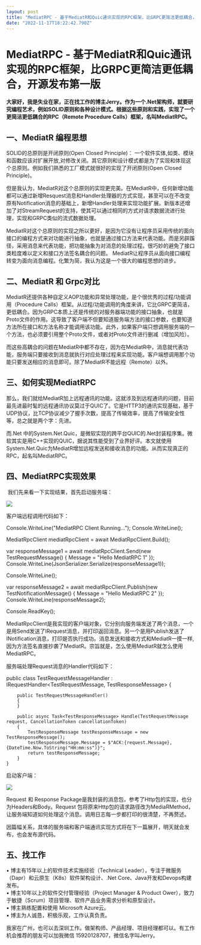 ```yaml
---
layout: post
title: "MediatRPC - 基于MediatR和Quic通讯实现的RPC框架，比GRPC更简洁更低耦合，开源发布第一版"
date: "2022-11-17T18:22:42.790Z"
---
```

MediatRPC - 基于MediatR和Quic通讯实现的RPC框架，比GRPC更简洁更低耦合，开源发布第一版
=========================================================

**大家好，我是失业在家，正在找工作的博主Jerry。作为一个.Net架构师，就要研究编程艺术，例如SOLID原则和各种设计模式。根据这些原则和实践，实现了一个更简洁更低耦合的RPC（Remote Procedure Calls）框架，名叫MediatRPC。**

一、MediatR 编程思想
--------------

SOLID的总原则是开闭原则(Open Closed Principle)： 一个软件实体,如类、模块和函数应该对扩展开放,对修改关闭。其它原则和设计模式都是为了实现和体现这个总原则。例如我们熟悉的工厂模式就很好的实现了开闭原则(Open Closed Principle)。

但是我认为，MediatR对这个总原则的实现更完美。在MediatR中，任何新增功能都可以通过新增Resquest消息和Handler处理器的方式实现，甚至可以在不改变原有Notification消息的基础上，新增Handler处理来实现功能扩展。新版本还增加了对StreamRequest的支持，使其可以通过相同的方式对请求数据流进行处理，实现和GRPC类似的流式数据处理。

MediatR对这个总原则的实现之所以更好，是因为它没有让程序员采用传统的面向接口的编程方式来对功能进行抽象，也就是通过接口方法来代表功能。而是另辟蹊径，采用消息来代表功能，把功能抽象为对消息的处理过程。很巧妙的避免了接口类粒度难以定义和接口方法签名耦合的问题。 MediatR让程序员从面向接口编程转变为面向消息编程。化繁为简，我认为这是一个很大的编程思想的进步。

二、MediatR 和 Grpc对比
------------------

MediatR还提供各种自定义AOP功能和异常处理功能，是个很优秀的过程/功能调用（Procedure Calls）框架。从过程/功能调用的角度来讲，它比GRPC更简洁，更低耦合。因为GRPC本质上还是传统的对服务器端功能的接口抽象，也就是Proto文件的作用。这导致了客户端不但要知道服务端方法的接口参数，也要知道方法所在接口和方法名称才能调用该功能。此外，如果客户端只想调用服务端的一个方法，也必须要引用整个Proto文件，或者对Proto文件进行删减（增加风险）。

而这些高耦合的问题在MediatR中都不存在，因为在MediatR中，消息就代表功能，服务端只要接收到消息就执行对应处理过程来实现功能。客户端想调用那个功能只要发送相应的消息即可。除了MediatR不能远程（Remote）以外。

三、如何实现MediatRPC
---------------

那么，我们就给MediatR加上远程通讯的功能。这就涉及到远程通讯的问题，目前最先进最时髦的远程通讯协议莫过于QUIC了。它是HTTP3的通讯实现基础，基于UDP协议，比TCP协议减少了握手次数，提高了传输效率，提高了传输安全性等，总之就是两个字：先进。

而.Net 中的System.Net.Quic，是微软实现的跨平台QUIC的.Net封装程序集。微软其实是用C++实现的QUIC，据说其性能受到了业界好评。本文就使用System.Net.Quic为MediatR增加远程发送和接收消息的功能。从而实现真正的RPC，起名叫MediatRPC。

四、MediatRPC实现效果
---------------

 我们先来看一下实现结果，首先启动服务端：

![](https://img2022.cnblogs.com/blog/590/202211/590-20221117161218336-1625832957.png)

客户端远程调用代码如下：

Console.WriteLine("MediatRPC Client Running...");
Console.WriteLine();

MediatRpcClient mediatRpcClient \= await MediatRpcClient.Build();

var responseMessage1 = await mediatRpcClient.Send(new TestRequestMessage() { Message = "Hello MediatRPC 1" });
Console.WriteLine(JsonSerializer.Serialize(responseMessage1));

Console.WriteLine();

var responseMessage2 = await mediatRpcClient.Publish(new TestNotificationMessage() { Message = "Hello MediatRPC 2" });
Console.WriteLine(responseMessage2);


Console.ReadKey();

MediatRpcClient是我实现的客户端对象，它分别向服务端发送了两个消息，一个是用Send发送了IRequest消息，并打印返回消息。另一个是用Publish发送了INotification消息，打印是否执行成功。消息发送和接收方式和MediatR一摸一样, 因为方法签名直接抄袭了MediatR。宗旨就是，怎么使用MediatR就怎么使用MediatRPC。

服务端处理Request消息的Handler代码如下：

 public class TestRequestMessageHandler : IRequestHandler<TestRequestMessage, TestResponseMessage>
    {

        public TestRequestMessageHandler()
        {
        }

        public async Task<TestResponseMessage> Handle(TestRequestMessage request, CancellationToken cancellationToken)
        {
            TestResponseMessage testResponseMessage = new TestResponseMessage();
            testResponseMessage.Message = $"ACK:{request.Message},{DateTime.Now.ToString("HH:mm:ss")}";
            return testResponseMessage;
        }
    }

启动客户端：

![](https://img2022.cnblogs.com/blog/590/202211/590-20221117161426907-1357126440.png)

Request 和 Response Package是我封装的消息包，参考了Http包的实现，也分为Headers和Body。Request 包将原来Http包的请求路径改为MediaRMethod，让服务端知道如何处理这个消息。调用日志每一步都打印的很清楚，不再赘述。

因篇幅关系，具体的服务端和客户端通讯实现方式将在下一篇展开，明天就会发布，也会发布源代码。

五、找工作
-----

▪ 博主有15年以上的软件技术实施经验（Technical Leader），专注于微服务（Dapr）和云原生（K8s）软件架构设计、.Net Core、Java开发和Devops构建发布。  
▪ 博主10年以上的软件交付管理经验（Project Manager & Product Ower），致力于敏捷（Scrum）项目管理、软件产品业务需求分析和原型设计。  
▪ 博主熟练配置和使用 Microsoft Azure云。  
▪ 博主为人诚恳，积极乐观，工作认真负责。 

我家在广州，也可以去深圳工作。做架构师、产品经理、项目经理都可以。有工作机会推荐的朋友可以加我微信 15920128707，微信名字叫Jerry。